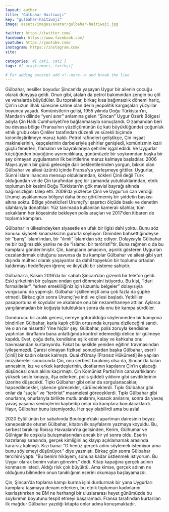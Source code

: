 ```yaml
---
layout: author
title: "Gülbahar Haitiwaji"
key: "gulbahar-haitiwaji"
image: assets/images/avatar/gulbahar-haitiwaji.jpg

twitter: https://twitter.com/
facebook: https://www.facebook.com/
youtube: https://youtube.com/
instagram: https://instagram.com/
site: 

categories: #[ cat1, cat2 ]
tags: #[ araştırmacı, tarihçi]

# For adding excerpt add <!--more--> and break the line
---
```

Gülbahar, nesiller boyudur Şincan’da yaşayan Uygur bir ailenin çocuğu olarak dünyaya geldi. Onun gibi, ataları da petrol bakımından zengin bu çöl ve vahalarda büyüdüler. Bu topraklar, birkaç kısa bağımsızlık dönemi hariç, Çin’in uzun ilhak sürecine sahne olan derin jeopolitik kargaşaları yüzyıllar boyunca yaşadı. Komünistlerin gelişi, 1955 yılında Doğu Türkistan’ın, Mandarin dilinde “yeni sınır” anlamına gelen “Şincan” Uygur Özerk Bölgesi adıyla Çin Halk Cumhuriyeti’ne bağlanmasıyla sonuçlandı. O zamandan beri bu devasa bölge (Fransa’nın yüzölçümünün üç katı büyüklüğünde) çoğunluk etnik grubu olan Çinliler tarafından düzenli ve sürekli biçimde kolonileştirilmeye maruz kaldı. Petrol rafineleri geliştikçe, Çin inşaat makinelerinin, kepçelerinin darbeleriyle şehirler genişledi, komünizmin kızılı güçlü fenerleri, flamaları ve bayraklarıyla şehirler işgal edildi. Ve Uygurlar küçüğünden büyüğüne ayrımcılıklara, günümüzde bir soykırımdan başka bir şey olmayan uygulamanın ilk belirtilerine maruz kalmaya başladılar. 2006 Mayıs ayının bir günü geleceğe dair beklentilerinden yorgun, bıkkın olan Gülbahar ve ailesi üzüntü içinde Fransa’ya yerleşmeye gittiler. Uygurlar, Sünni İslam inancına mensup olduklarından, kökleri Çinli değil Türk olduğundan ve de Çin tarafından geç bir zamanda yutulduklarından, etnik toplumun bir kesimi Doğu Türkistan’ın gök mavisi bayrağı altında bağımsızlığını talep etti. 2009’da yüzlerce Çinli ve Uygur’un can verdiği Urumçi ayaklanması bölgeyi daha önce görülmemiş bir şiddetin baskısı altına soktu. Bölge yöneticileri Urumçi’yi şaşırtıcı ölçüde baskı ve denetim silahlarıyla donattılar: Yüz tanımada kullanılan kameralı silahlar, tüm sokakların her köşesinde bekleyen polis araçları ve 2017’den itibaren de toplama kampları.

Gülbahar’ın ülkesindeyken siyasetle en ufak bir ilgisi dahi yoktu. Bunu söz konusu siyaseti kınamaksızın gururla söylüyor: Dininden bahsettiğindeyse bir “barış” İslam’ından, bir “ılımlı” İslam’dan söz ediyor. Dolayısıyla Gülbahar ne bir bağımsızlık yanlısı ne de “İslamcı bir terörist!”tir. Buna rağmen o da bu kamplara gönderilmiştir. Çin, kampların amacının, aşırılık gösteren Uygurları cezalandırmak olduğunu savunsa da bu kamplar Gülbahar ve ailesi gibi yurt dışında mülteci olarak yaşayanlar da dahil topyekûn bir toplumu ortadan kaldırmayı hedefleyen iğrenç ve ikiyüzlü bir sisteme sahiptir.

Gülbahar’a, Kasım 2016’da bir sabah Şincan’dan gizemli bir telefon geldi. Eski şirketinin bir çalışanı ondan geri dönmesini istiyordu. Bu kişi, “İdari formaliteler”, “erken emekliliğiniz için lüzumlu belgeler” dolayısıyla vurgusunu da yapmıştı. Gülbahar işkillenmişti ama çok fazla da şüphe etmedi. Birkaç gün sonra Urumçi’ye indi ve çilesi başladı. Yetkililer pasaportuna el koydular ve akabinde onu bir nezarethaneye attılar. Aylarca yargılanmadan bir koğuşta tutulduktan sonra da onu bir kampa sürdüler.

Dondurucu bir aralık gecesi, nereye götürüldüğü söylenmeden bir kamyona bindirilen Gülbahar, karla kaplı çölün ortasında kurşuna dizileceğini sandı. Ve o an ne hissetti? Yine hiçbir şey. Gülbahar, polis zoruyla kendisine yaptırılan itiraflarını bana anlattığında kontrol edemediği delice bir gülmeye kapıldı. Evet, çoğu defa, kendisine eşlik eden alay ve kahkaha onu travmasından kurtarıyordu. Fakat bu şekilde yeniden eğitim! travmasından iyileşemezdi. Çaresi olmayan fiziksel sonuçlardan başka Gülbahar, eserli [cinli] bir kadın olarak kalmıştı. Quai d’Orsay [Fransız Hükümeti] ile yapılan müzakereler sonucunda Çin, onu serbest bırakmış olsa da, Şincan’da kalan annesinin, kız ve erkek kardeşlerinin, dostlarının kapılarını Çin’in çalacağı düşüncesi onun aklını kaçırmıştı. Çin Komünist Partisi’nin canavarlıklarını yüksek sesle kınayıp, ifşa ederken, polis şiddeti yıldırım gibi sevdiklerinin üzerine düşecekti. Tıpkı Gülbahar gibi onlar da sorgulanacaklar, hapsedilecekler, işkence görecekler, sürüleceklerdi. Tıpkı Gülbahar gibi onlar da “suçlu” ve “terörist” muamelesi göreceklerdi. Tıpkı Gülbahar gibi onurlarını, onurlarıyla birlikte mutlu anılarını, kısacık anılarını, sonra da yavaş yavaş yaşama sevinçlerini kaybedip onlar da kamplara konulacaklardı. Hayır, Gülbahar bunu istemiyordu. Her şey olabilirdi ama bu asla!

2020 Eylül’ünün bir sabahında Boulogne’daki apartman dairesinin beyaz kanepesinde oturan Gülbahar, kitabın ilk sayfalarını yazmaya koyuldu. Bu, serbest bırakılıp Roissy Havaalanı’na gelişinden, Kerim, Gülhumar ve Gülnigar ile coşkulu buluşmalarından ancak bir yıl sonra oldu. Eserin hazırlanışı sırasında, gerçek kimliğini açıklayıp açıklamamak arasında kararsız kalmıştı. Kızı bana: “O henüz gerçek adını söylemek istemiyor ama bunu söylemeyi düşünüyor.” diye yazmıştı. Birkaç gün sonra Gülbahar tercihini yaptı. “Bu benim hikâyem, sonuna kadar üstlenmek istiyorum. Bu Uygur olarak benim vatan görevim.” dedi. Kitap kapağına gerçek adının konmasını istedi. Aldığı risk çok büyüktü. Ama kimse, gerçek adının ne olduğunu bilmeden onun tanıklığının eserini okumaya başlayamazdı.

Çin, Şincan’da toplama kampı kurma işini durdurmak bir yana Uygurları kamplara taşımaya devam ederken, bu etnik toplumun kadınlarını kısırlaştırırken ne BM ne herhangi bir uluslararası heyet günümüzde bu soykırımın boyutunu tespit etmeyi başaramadı. Fransa tarafından kurtarılan ilk mağdur Gülbahar yazdığı kitapta onlar adına konuşmaktadır.
<!--more-->

